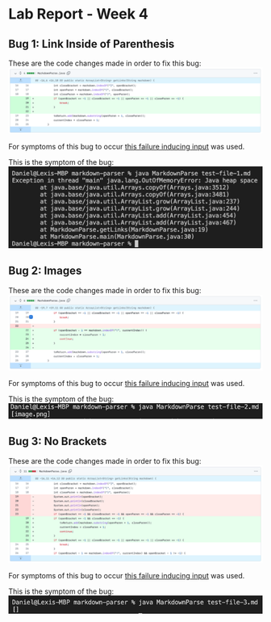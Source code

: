 # Lab Report - Week 4

## Bug 1: Link Inside of Parenthesis

These are the code changes made in order to fix this bug:
![link in parentheses fix](link_in_parentheses_fix.png)

For symptoms of this bug to occur [this failure inducing input](https://github.com/Daniel-P-Arevalo/markdown-parser/blob/main/test-file-1.md) was used.

This is the symptom of the bug:
![link in parentheses error](link_in_parentheses_error.png)

## Bug 2: Images

These are the code changes made in order to fix this bug:
![image fix](image_fix.png)

For symptoms of this bug to occur [this failure inducing input](https://github.com/Daniel-P-Arevalo/markdown-parser/blob/main/test-file-2.md) was used.

This is the symptom of the bug:
![image error](image_error.png)

## Bug 3: No Brackets

These are the code changes made in order to fix this bug:
![no brackets fix](no_brackets_fix.png)

For symptoms of this bug to occur [this failure inducing input](https://github.com/Daniel-P-Arevalo/markdown-parser/blob/main/test-file-3.md) was used.

This is the symptom of the bug:
![no brackets error](no_brackets_error.png)
